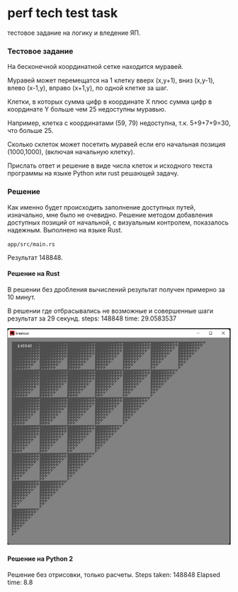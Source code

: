 # perf tech test task
 тестовое задание на логику и вледение ЯП.

### Тестовое задание
На бесконечной координатной сетке находится муравей.

Муравей может перемещатся на 1 клетку
вверх (x,y+1),
вниз (x,y-1),
влево (x-1,y),
вправо (x+1,y), по одной клетке за шаг.

Клетки, в которых сумма цифр в координате X плюс сумма цифр в координате Y больше чем 25 недоступны муравью.

Например, клетка с координатами (59, 79) недоступна, т.к. 5+9+7+9=30, что больше 25.

Сколько cклеток может посетить муравей если его начальная позиция (1000,1000), (включая начальную клетку).

Прислать ответ и решение в виде числа клеток и исходного текста программы на языке Python или rust решающей задачу. 

### Решение

Как именно будет происходить заполнение доступных путей, изначально, мне было не очевидно.
Решение методом добавления доступных позиций от начальной, 
с визуальным контролем, показалось надежным. Выполнено на языке Rust.

`app/src/main.rs`


Результат 148848. 

#### Решение на Rust
В решении без дробления вычислений результат получен примерно за 10 минут.

В решении где отбрасывались не возможные и совершенные шаги результат за 29 секунд.
steps: 148848
time: 29.0583537

![](draw_in_rust.jpg)

#### Решение на Python 2
Решение без отрисовки, только расчеты.
Steps taken: 148848
Elapsed time: 8.8
